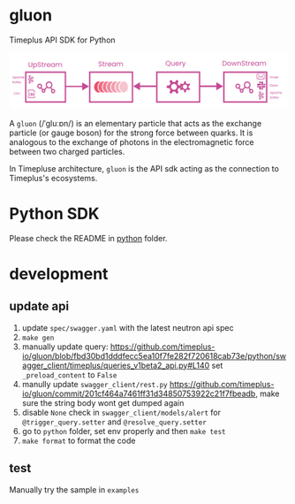# gluon

Timeplus API SDK for Python

![Timeplus SDK](sdk.png)

A `gluon` (/ˈɡluːɒn/) is an elementary particle that acts as the exchange particle (or gauge boson) for the strong force between quarks. It is analogous to the exchange of photons in the electromagnetic force between two charged particles.

In Timepluse architecture, `gluon` is the API sdk acting as the connection to Timeplus's ecosystems.

# Python SDK
Please check the README in [python](https://github.com/timeplus-io/gluon/tree/develop/python) folder.

# development

## update api

1. update `spec/swagger.yaml` with the latest neutron api spec
2. `make gen`
3. manually update query: https://github.com/timeplus-io/gluon/blob/fbd30bd1dddfecc5ea10f7fe282f720618cab73e/python/swagger_client/timeplus/queries_v1beta2_api.py#L140 set `_preload_content` to `False`
4. manully update `swagger_client/rest.py` https://github.com/timeplus-io/gluon/commit/201cf464a7461ff31d34850753922c21f7fbeadb, make sure the string body wont get dumped again
5. disable `None` check in `swagger_client/models/alert` for `@trigger_query.setter` and `@resolve_query.setter`
6. go to `python` folder, set env properly and then `make test`
7. `make format` to format the code

## test

Manually try the sample in `examples`
